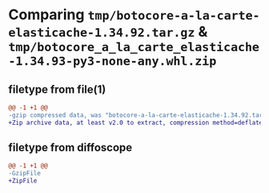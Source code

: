 # Comparing `tmp/botocore-a-la-carte-elasticache-1.34.92.tar.gz` & `tmp/botocore_a_la_carte_elasticache-1.34.93-py3-none-any.whl.zip`

## filetype from file(1)

```diff
@@ -1 +1 @@
-gzip compressed data, was "botocore-a-la-carte-elasticache-1.34.92.tar", last modified: Fri Apr 26 01:01:29 2024, max compression
+Zip archive data, at least v2.0 to extract, compression method=deflate
```

## filetype from diffoscope

```diff
@@ -1 +1 @@
-GzipFile
+ZipFile
```

